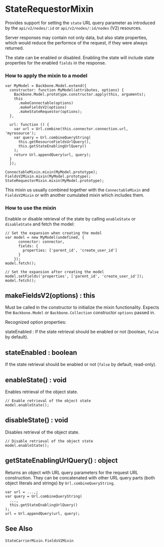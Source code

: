 # StateRequestorMixin

Provides support for setting the `state` URL query parameter as introduced by the `api/v2/nodes/:id` or `api/v2/nodes/:id/nodes` (V2) resources.

Server responses may contain not only data, but also state properties, which would reduce the performce of the request, if they were always returned.

The state can be enabled or disabled. Enabling the state will include state properties for the enabled `fields` in the response.

### How to apply the mixin to a model

```
var MyModel = Backbone.Model.extend({
  constructor: function MyModel(attributes, options) {
    Backbone.Model.prototype.constructor.apply(this, arguments);
    this
      .makeConnectable(options)
      .makeFieldsV2(options)
      .makeStateRequestor(options);
  },

  url: function () {
    var url = Url.combine(this.connector.connection.url, 'myresource');
    var query = Url.combineQueryString(
      this.getResourceFieldsUrlQuery(),
      this.getStateEnablingUrlQuery()
    );
    return Url.appendQuery(url, query);
  }
  });

ConnectableMixin.mixin(MyModel.prototype);
FieldsV2Mixin.mixin(MyModel.prototype);
StateRequestorMixin.mixin(MyModel.prototype);
```

This mixin us usually combined together with the `ConnectableMixin` and `FieldsV2Mixin` or with another cumulated mixin which includes them.

### How to use the mixin

Enabkle or disable retrieval of the state by calling `enableState` or `disableState` and fetch the model:

```
// Set the expansion when creating the model
var model = new MyModel(undefined, {
      connector: connector,
      fields: {
        properties: ['parent_id', 'create_user_id']
      }
    });
model.fetch();

// Set the expansion after creating the model
model.setFields('properties', ['parent_id', 'create_user_id']);
model.fetch();
```

## makeFieldsV2(options) : this

Must be called in the constructor to initialize the mixin functionality. Expects the `Backbone.Model` or `Backbone.Collection` constructor `options` passed in.

Recognized option properties:

stateEnabled
: If the state retrieval should be enabled or not (boolean, `false` by default).

## stateEnabled : boolean

If the state retrieval should be enabled or not (`false` by default, read-only).

## enableState() : void

Enables retrieval of the object state.

```
// Enable retrieval of the object state
model.enableState();
```

## disableState() : void

Disables retrieval of the object state.

```
// Disable retrieval of the object state
model.enableState();
```

## getStateEnablingUrlQuery() : object

Returns an object with URL query parameters for the request URL construction. They can be concatenated with other URL query parts (both object literals and strings) by `Url.combineQueryString`.

```
var url = ...,;
var query = Url.combineQueryString(
  ...,
  this.getStateEnablingUrlQuery()
);
url = Url.appendQuery(url, query);
```

## See Also

`StateCarrierMixin`. `FieldsV2Mixin`
